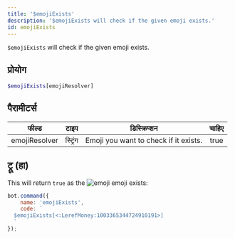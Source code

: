 ```yaml
---
title: '$emojiExists'
description: '$emojiExists will check if the given emoji exists.'
id: emojiExists
---
```


`$emojiExists` will check if the given emoji exists.

## प्रोयोग

```php
$emojiExists[emojiResolver]
```

## पैरामीटर्स

| फील्ड         | टाइप     | डिस्क्रिप्शन                          | चाहिए |
| ------------- | -------- | ------------------------------------- |:-----:|
| emojiResolver | स्ट्रिंग | Emoji you want to check if it exists. | true  |

## ट्रू (हा)

This will return `true` as the ![emoji](https://cdn.discordapp.com/emojis/1003365344724910191.webp?size=16&quality=lossless) emoji exists:

```javascript
bot.command({
    name: 'emojiExists',
    code: `
  $emojiExists[<:LerefMoney:1003365344724910191>]
  `
});
```
